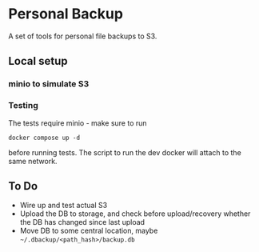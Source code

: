 # Personal Backup

A set of tools for personal file backups to S3.

## Local setup

### minio to simulate S3

### Testing

The tests require minio - make sure to run

```
docker compose up -d
```

before running tests. The script to run the dev docker will attach to the same network.

## To Do

- Wire up and test actual S3
- Upload the DB to storage, and check before upload/recovery whether the DB has changed since last upload
- Move DB to some central location, maybe `~/.dbackup/<path_hash>/backup.db`
